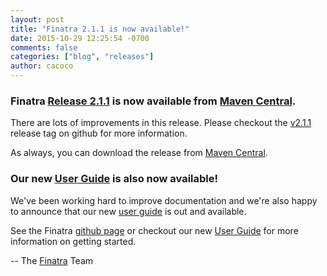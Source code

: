 ```yaml
---
layout: post
title: "Finatra 2.1.1 is now available!"
date: 2015-10-29 12:25:54 -0700
comments: false
categories: ["blog", "releases"]
author: cacoco
---
```


###  Finatra [Release 2.1.1](https://github.com/twitter/finatra/releases/tag/v2.1.1) is now available from [Maven Central][maven-central].

There are lots of improvements in this release. Please checkout the [v2.1.1](https://github.com/twitter/finatra/releases/tag/v2.1.1) release tag on github for more information.

As always, you can download the release from [Maven Central][maven-central].

### Our new [User Guide](/finatra/user-guide) is also now available!

We've been working hard to improve documentation and we're also happy to announce that our new [user guide](/finatra/user-guide) is out and available.


See the Finatra [github page](https://github.com/twitter/finatra) or checkout our new [User Guide](/finatra/user-guide) for more information on getting started.

-- The [Finatra](https://groups.google.com/forum/#!forum/finatra-users) Team

[maven-central]: http://search.maven.org/#search%7Cga%7C1%7Cg%3A%22com.twitter.finatra%22%20AND%20v%3A%222.1.1%22
